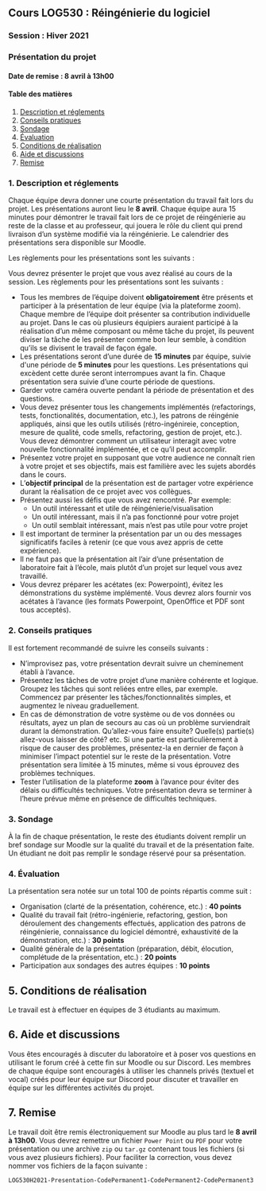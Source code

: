 ## Cours LOG530 : Réingénierie du logiciel
### Session : Hiver 2021
### Présentation du projet
#### Date de remise : 8 avril à 13h00

#### Table des matières
1. [Description et réglements](#description)
2. [Conseils pratiques](#conseils)
3. [Sondage](#sondage)
4. [Évaluation](#evaluation)
5. [Conditions de réalisation](#conditions)
6. [Aide et discussions](#discussion)
7. [Remise](#remise)


<a name="description"></a>
### 1. Description et réglements

Chaque équipe devra donner une courte présentation du travail fait lors du projet. Les présentations auront lieu le **8 avril**. Chaque équipe aura 15 minutes pour démontrer le travail fait lors de ce projet de réingénierie au reste de la classe et au professeur, qui jouera le rôle du client qui prend livraison d’un système modifié via la réingénierie. Le calendrier des présentations sera disponible sur Moodle.

Les règlements pour les présentations sont les suivants :



Vous devrez présenter le projet que vous avez réalisé au cours de la session. Les règlements pour les présentations sont les suivants :
- Tous les membres de l’équipe doivent **obligatoirement** être présents et participer à la présentation de leur équipe (via la plateforme zoom). Chaque membre de l’équipe doit présenter sa contribution individuelle au projet. Dans le cas où plusieurs équipiers auraient participé à la réalisation d’un même composant ou même tâche du projet, ils peuvent diviser la tâche de les présenter comme bon leur semble, à condition qu’ils se divisent le travail de façon égale.
- Les présentations seront d’une durée de **15 minutes** par équipe, suivie d'une période de **5 minutes** pour les questions. Les présentations qui excèdent cette durée seront interrompues avant la fin. Chaque présentation sera suivie d’une courte période de questions.
- Garder votre caméra ouverte pendant la période de présentation et des questions.
- Vous devez présenter tous les changements implémentés (refactorings, tests, fonctionalités, documentation, etc.), les patrons de réingénie appliqués, ainsi que les outils utilisés (rétro-ingénireie, conception, mesure de qualité, code smells, refactoring, gestion de projet, etc.). Vous devez démontrer comment un utilisateur interagit avec votre nouvelle fonctionnalité implémentée, et ce qu’il peut accomplir. 
- Présentez votre projet en supposant que votre audience ne connaît rien à votre projet et ses objectifs, mais est familière avec les sujets abordés dans le cours.
- L’**objectif principal** de la présentation est de partager votre expérience durant la réalisation de ce projet avec vos collègues.
- Présentez aussi les défis que vous avez rencontré. Par exemple:
	- Un outil intéressant et utile de réingénierie/visualisation
	- Un outil intéressant, mais il n’a pas fonctionné pour votre projet
	- Un outil semblait intéressant, mais n’est pas utile pour votre projet
- Il est important de terminer la présentation par un ou des messages significatifs faciles à retenir (ce que vous avez appris de cette expérience).
- Il ne faut pas que la présentation ait l’air d’une présentation de laboratoire fait à l’école, mais plutôt d’un projet sur lequel vous avez travaillé.
- Vous devrez préparer les acétates (ex: Powerpoint), évitez les démonstrations du système implémenté. Vous devrez alors fournir vos acétates à l’avance (les formats Powerpoint, OpenOffice et PDF sont tous acceptés).


<a name="conseils"></a>
### 2. Conseils pratiques
Il est fortement recommandé de suivre les conseils suivants :
- N’improvisez pas, votre présentation devrait suivre un cheminement établi à l’avance.
- Présentez les tâches de votre projet d’une manière cohérente et logique. Groupez les tâches qui sont reliées entre elles, par exemple. Commencez par présenter les tâches/fonctionnalités simples, et augmentez le niveau graduellement.
- En cas de démonstration de votre système ou de vos données ou résultats, ayez un plan de secours au cas où un problème surviendrait durant la démonstration. Qu’allez-vous faire ensuite? Quelle(s) partie(s) allez-vous laisser de côté? etc. Si une partie est particulièrement à risque de causer des problèmes, présentez-la en dernier de façon à minimiser l’impact potentiel sur le reste de la présentation. Votre présentation sera limitée à 15 minutes, même si vous éprouvez des problèmes techniques.
- Tester l’utilisation de la plateforme **zoom** à l’avance pour éviter des délais ou difficultés techniques. Votre présentation devra se terminer à l’heure prévue même en présence de difficultés techniques.

<a name="sondage"></a>
### 3. Sondage
À la fin de chaque présentation, le reste des étudiants doivent remplir un bref sondage sur Moodle sur la qualité du travail et de la présentation faite. Un étudiant ne doit pas remplir le sondage réservé pour sa présentation.

<a name="evaluation"></a>
### 4. Évaluation
La présentation sera notée sur un total 100 de points répartis comme suit :

- Organisation (clarté de la présentation, cohérence, etc.) : **40 points**
- Qualité du travail fait (rétro-ingénierie, refactoring, gestion, bon déroulement des changements effectués, application des patrons de réingénierie, connaissance du logiciel démontré, exhaustivité de la démonstration, etc.) : **30 points**
- Qualité générale de la présentation (préparation, débit, élocution, complétude de la présentation, etc.) : **20 points**
- Participation aux sondages des autres équipes : **10 points**


<a name="conditions"></a>
## 5. Conditions de réalisation
Le travail est à effectuer en équipes de 3 étudiants au maximum.

<a name="discussion"></a>
## 6. Aide et discussions
Vous êtes encouragés à discuter du laboratoire et à poser vos questions en utilisant le forum créé à cette fin sur Moodle ou sur Discord. Les membres de chaque équipe sont encouragés à utiliser les channels privés (textuel et vocal) créés pour leur équipe sur Discord pour discuter et travailler en équipe sur les différentes activités du projet.

<a name="remise"></a>
## 7. Remise
Le travail doit être remis électroniquement sur Moodle au plus tard le **8 avril à 13h00**. Vous devrez remettre un fichier ``Power Point`` ou ``PDF`` pour votre présentation ou une archive ``zip`` ou ``tar.gz`` contenant tous les fichiers (si vous avez plusieurs fichiers).
Pour faciliter la correction, vous devez nommer vos fichiers de la façon suivante :


``
LOG530H2021-Presentation-CodePermanent1-CodePermanent2-CodePermanent3
``

